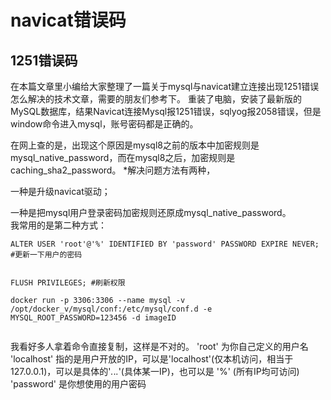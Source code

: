 

# navicat错误码

## 1251错误码

 在本篇文章里小编给大家整理了一篇关于mysql与navicat建立连接出现1251错误怎么解决的技术文章，需要的朋友们参考下。
重装了电脑，安装了最新版的MySQL数据库，结果Navicat连接Mysql报1251错误，sqlyog报2058错误，但是window命令进入mysql，账号密码都是正确的。

在网上查的是，出现这个原因是mysql8之前的版本中加密规则是mysql_native_password，而在mysql8之后，加密规则是caching_sha2_password。
*解决问题方法有两种，  

一种是升级navicat驱动；   

一种是把mysql用户登录密码加密规则还原成mysql_native_password。  
我常用的是第二种方式：

```
ALTER USER 'root'@'%' IDENTIFIED BY 'password' PASSWORD EXPIRE NEVER; #更新一下用户的密码 


FLUSH PRIVILEGES; #刷新权限
```



```
docker run -p 3306:3306 --name mysql -v /opt/docker_v/mysql/conf:/etc/mysql/conf.d -e MYSQL_ROOT_PASSWORD=123456 -d imageID


```

我看好多人拿着命令直接复制，这样是不对的。
'root' 为你自己定义的用户名
'localhost' 指的是用户开放的IP，可以是'localhost'(仅本机访问，相当于127.0.0.1)，可以是具体的'*.*.*.*'(具体某一IP)，也可以是 '%' (所有IP均可访问)
'password' 是你想使用的用户密码